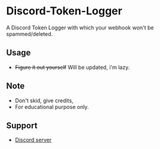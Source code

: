 # Discord-Token-Logger
 
A Discord Token Logger with which your webhook won't be spammed/deleted.


## Usage
* ~~Figure it out yourself~~ Will be updated, i'm lazy.

## Note
* Don't skid, give credits,
* For educational purpose only.

## Support
* [Discord server](https://discord.gg/playzxd)
